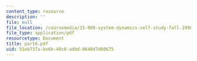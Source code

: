 ```yaml
---
content_type: resource
description: ''
file: null
file_location: /coursemedia/15-988-system-dynamics-self-study-fall-1998-spring-1999/55eb737abe6b40c0adbd0640d7d60675_part6.pdf
file_type: application/pdf
resourcetype: Document
title: part6.pdf
uid: 55eb737a-be6b-40c0-adbd-0640d7d60675
---
```


